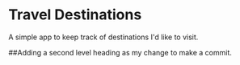 # Travel Destinations

A simple app to keep track of destinations I'd like to visit.

##Adding a second level heading as my change to make a commit.
